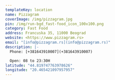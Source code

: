 ```yaml
---
templateKey: location
name: Pizzagram
coverImage: /img/pizzagram.jpg
pin: /img/run-bgd_fast-food_icon_100x100.png
category: Fast Food
address: Francuska 35, 11000 Beograd
website: <https://www.pizzagram.rs>
email: "[info@pizzagram.rs](info@pizzagram.rs)"
description: |-
  Phone: [+381643910007](+381643910007)

  Open: 08 to 23:30H
latitude: "44.819747763978626"
longitude: "20.465421097957957"
---
```

